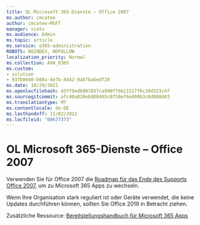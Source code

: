 ```yaml
---
title: OL Microsoft 365-Dienste – Office 2007
ms.author: cmcatee
author: cmcatee-MSFT
manager: scotv
ms.audience: Admin
ms.topic: article
ms.service: o365-administration
ROBOTS: NOINDEX, NOFOLLOW
localization_priority: Normal
ms.collection: Adm_O365
ms.custom:
- solution
- 93fb0eb0-b08a-4e7b-8442-9abfba6edf28
ms.date: 10/29/2021
ms.openlocfilehash: 43ff9edb807837ca990f79b11517f6c30d323cdf
ms.sourcegitcommit: afc40a028eb988495c0f50ef4e409b3c8d088d43
ms.translationtype: MT
ms.contentlocale: de-DE
ms.lasthandoff: 11/02/2021
ms.locfileid: "60677373"
---
```

# <a name="ol-microsoft-365-services---office-2007"></a>OL Microsoft 365-Dienste – Office 2007

Verwenden Sie für Office 2007 die [Roadmap für das Ende des Supports Office 2007,](https://docs.microsoft.com/deployoffice/endofsupport/office-2007-end-support-roadmap) um zu Microsoft 365 Apps zu wechseln.

Wenn Ihre Organisation stark reguliert ist oder Geräte verwendet, die keine Updates durchführen können, sollten Sie Office 2019 in Betracht ziehen.

Zusätzliche Ressource: [Bereitstellungshandbuch für Microsoft 365 Apps](https://docs.microsoft.com/deployoffice/deployment-guide-microsoft-365-apps)